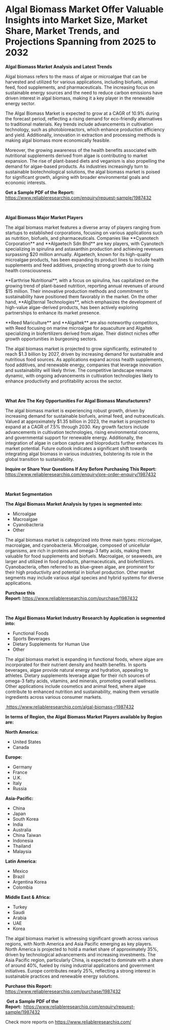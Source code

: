 <p><h1>Algal Biomass Market Offer Valuable Insights into Market Size, Market Share, Market Trends, and Projections Spanning from 2025 to 2032</h1></p><p><strong>Algal Biomass Market Analysis and Latest Trends</strong></p>
<p><p>Algal biomass refers to the mass of algae or microalgae that can be harvested and utilized for various applications, including biofuels, animal feed, food supplements, and pharmaceuticals. The increasing focus on sustainable energy sources and the need to reduce carbon emissions have driven interest in algal biomass, making it a key player in the renewable energy sector.</p><p>The Algal Biomass Market is expected to grow at a CAGR of 10.9% during the forecast period, reflecting a rising demand for eco-friendly alternatives to traditional materials. Key trends include advancements in cultivation technology, such as photobioreactors, which enhance production efficiency and yield. Additionally, innovation in extraction and processing methods is making algal biomass more economically feasible.</p><p>Moreover, the growing awareness of the health benefits associated with nutritional supplements derived from algae is contributing to market expansion. The rise of plant-based diets and veganism is also propelling the demand for algae-based products. As industries increasingly turn to sustainable biotechnological solutions, the algal biomass market is poised for significant growth, aligning with broader environmental goals and economic interests.</p></p>
<p><strong>Get a Sample PDF of the Report:&nbsp;</strong> <a href="https://www.reliableresearchiq.com/enquiry/request-sample/1987432?utm_campaign=2282&utm_medium=2&utm_source=Github&utm_content=ia&utm_term=30032025&utm_id=algal-biomass">https://www.reliableresearchiq.com/enquiry/request-sample/1987432</a></p>
<p>&nbsp;</p>
<p><strong>Algal Biomass Major Market Players</strong></p>
<p><p>The algal biomass market features a diverse array of players ranging from startups to established corporations, focusing on various applications such as nutrition, biofuels, and pharmaceuticals. Companies like **Cyanotech Corporation** and **Algaetech Sdn Bhd** are key players, with Cyanotech specializing in spirulina and astaxanthin production and achieving revenues surpassing $20 million annually. Algaetech, known for its high-quality microalgae products, has been expanding its product lines to include health supplements and feed additives, projecting strong growth due to rising health consciousness.</p><p>**Earthrise Nutritional**, with a focus on spirulina, has capitalized on the growing trend of plant-based nutrition, reporting annual revenues of around $15 million. Their innovative production methods and commitment to sustainability have positioned them favorably in the market. On the other hand, **AlgEternal Technologies**, which emphasizes the development of high-value algae-derived products, has been actively exploring partnerships to enhance its market presence.</p><p>**Reed Mariculture** and **Algaltek** are also noteworthy competitors, with Reed focusing on marine microalgae for aquaculture and Algaltek specializing in biofertilizers derived from algae. Their distinct niches offer growth opportunities in burgeoning sectors.</p><p>The algal biomass market is projected to grow significantly, estimated to reach $1.3 billion by 2027, driven by increasing demand for sustainable and nutritious food sources. As applications expand across health supplements, food additives, and renewable energy, companies that leverage innovation and sustainability will likely thrive. The competitive landscape remains dynamic, with ongoing advancements in cultivation technologies likely to enhance productivity and profitability across the sector.</p></p>
<p>&nbsp;</p>
<p><strong>What Are The Key Opportunities For Algal Biomass Manufacturers?</strong></p>
<p><p>The algal biomass market is experiencing robust growth, driven by increasing demand for sustainable biofuels, animal feed, and nutraceuticals. Valued at approximately $1.35 billion in 2023, the market is projected to expand at a CAGR of 7.5% through 2030. Key growth factors include advancements in cultivation technologies, rising environmental concerns, and governmental support for renewable energy. Additionally, the integration of algae in carbon capture and bioproducts further enhances its market potential. Future outlook indicates a significant shift towards integrating algal biomass in various industries, bolstering its role in the global transition to sustainability.</p></p>
<p><strong>Inquire or Share Your Questions If Any Before Purchasing This Report:</strong> <a href="https://www.reliableresearchiq.com/enquiry/pre-order-enquiry/1987432?utm_campaign=2282&utm_medium=2&utm_source=Github&utm_content=ia&utm_term=30032025&utm_id=algal-biomass">https://www.reliableresearchiq.com/enquiry/pre-order-enquiry/1987432</a></p>
<p>&nbsp;</p>
<p><strong>Market Segmentation</strong></p>
<p><strong>The Algal Biomass Market Analysis by types is segmented into:</strong></p>
<p><ul><li>Microalgae</li><li>Macroalgae</li><li>Cyanobacteria</li><li>Other</li></ul></p>
<p><p>The algal biomass market is categorized into three main types: microalgae, macroalgae, and cyanobacteria. Microalgae, composed of unicellular organisms, are rich in proteins and omega-3 fatty acids, making them valuable for food supplements and biofuels. Macroalgae, or seaweeds, are larger and utilized in food products, pharmaceuticals, and biofertilizers. Cyanobacteria, often referred to as blue-green algae, are prominent for their high productivity and potential in biofuel production. Other market segments may include various algal species and hybrid systems for diverse applications.</p></p>
<p><strong>Purchase this Report:&nbsp;</strong><a href="https://www.reliableresearchiq.com/purchase/1987432?utm_campaign=2282&utm_medium=2&utm_source=Github&utm_content=ia&utm_term=30032025&utm_id=algal-biomass">https://www.reliableresearchiq.com/purchase/1987432</a></p>
<p>&nbsp;</p>
<p><strong>The Algal Biomass Market Industry Research by Application is segmented into:</strong></p>
<p><ul><li>Functional Foods</li><li>Sports Beverages</li><li>Dietary Supplements for Human Use</li><li>Other</li></ul></p>
<p><p>The algal biomass market is expanding in functional foods, where algae are incorporated for their nutrient density and health benefits. In sports beverages, algae provide natural energy and hydration, appealing to athletes. Dietary supplements leverage algae for their rich sources of omega-3 fatty acids, vitamins, and minerals, promoting overall wellness. Other applications include cosmetics and animal feed, where algae contribute to enhanced nutrition and sustainability, making them versatile ingredients across various consumer markets.</p></p>
<p><a href="https://www.reliableresearchiq.com/algal-biomass-r1987432?utm_campaign=2282&utm_medium=2&utm_source=Github&utm_content=ia&utm_term=30032025&utm_id=algal-biomass">&nbsp;https://www.reliableresearchiq.com/algal-biomass-r1987432</a></p>
<p><strong>In terms of Region, the Algal Biomass Market Players available by Region are:</strong></p>
<p>
    <p> <strong> North America: </strong>
        <ul>
            <li>United States</li>
            <li>Canada</li>
        </ul>
        </p> 
    <p> <strong> Europe: </strong>
        <ul>
            <li>Germany</li>
            <li>France</li>
            <li>U.K.</li>
            <li>Italy</li>
            <li>Russia</li>
        </ul>
        </p> 
    <p> <strong> Asia-Pacific: </strong>
        <ul>
            <li>China</li>
            <li>Japan</li>
            <li>South Korea</li>
            <li>India</li>
            <li>Australia</li>
            <li>China Taiwan</li>
            <li>Indonesia</li>
            <li>Thailand</li>
            <li>Malaysia</li>
        </ul>
        </p> 
    <p> <strong> Latin America: </strong>
        <ul>
            <li>Mexico</li>
            <li>Brazil</li>
            <li>Argentina Korea</li>
            <li>Colombia</li>
        </ul>
        </p> 
    <p> <strong> Middle East & Africa: </strong>
        <ul>
            <li>Turkey</li>
            <li>Saudi</li>
            <li>Arabia</li>
            <li>UAE</li>
            <li>Korea</li>
        </ul>
    </p>
    </p>
<p><p>The algal biomass market is witnessing significant growth across various regions, with North America and Asia Pacific emerging as key players. North America is projected to hold a market share of approximately 35%, driven by technological advancements and increasing investments. The Asia Pacific region, particularly China, is expected to dominate with a share of around 40%, fueled by rising industrial applications and government initiatives. Europe contributes nearly 25%, reflecting a strong interest in sustainable practices and renewable energy solutions.</p></p>
<p><strong>Purchase this Report: </strong><a href="https://www.reliableresearchiq.com/purchase/1987432?utm_campaign=2282&utm_medium=2&utm_source=Github&utm_content=ia&utm_term=30032025&utm_id=algal-biomass">https://www.reliableresearchiq.com/purchase/1987432</a></p>
<p>&nbsp;<strong>Get a Sample PDF of the Report:&nbsp;&nbsp;</strong><a href="https://www.reliableresearchiq.com/enquiry/request-sample/1987432?utm_campaign=2282&utm_medium=2&utm_source=Github&utm_content=ia&utm_term=30032025&utm_id=algal-biomass">https://www.reliableresearchiq.com/enquiry/request-sample/1987432</a></p>
<p><strong></strong></p>
<p>Check more reports on <a href="https://www.reliableresearchiq.com/?utm_campaign=2282&utm_medium=2&utm_source=Github&utm_content=ia&utm_term=30032025&utm_id=algal-biomass">https://www.reliableresearchiq.com/</a></p>